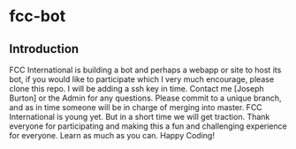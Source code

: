 # fcc-bot

## Introduction

FCC International is building a bot and perhaps a webapp or site to host its bot, if you would like to participate which I very much encourage, please clone this repo. I will be adding a ssh key in time. Contact me [Joseph Burton] or the Admin for any questions. Please commit to a unique branch, and as in time someone will be in charge of merging into master. FCC International is young yet. But in a short time we will get traction. Thank everyone for participating and making this a fun and challenging experience for everyone. Learn as much as you can. Happy Coding! 